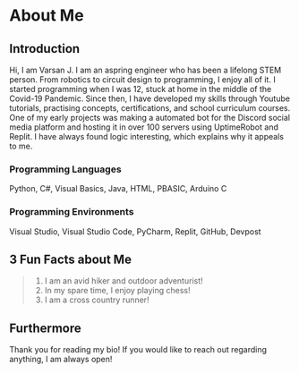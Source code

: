 # About Me

## Introduction
Hi, I am Varsan J. I am an aspring engineer who has been a lifelong STEM person. From robotics to circuit design to programming, I enjoy all of it. I started programming when I was 12, stuck at home in the middle of the Covid-19 Pandemic. Since then, I have developed my skills through Youtube tutorials, practising concepts, certifications, and school curriculum courses. One of my early projects was making a automated bot for the Discord social media platform and hosting it in over 100 servers using UptimeRobot and Replit. I have always found logic interesting, which explains why it appeals to me.

### Programming Languages
Python, C#, Visual Basics, Java, HTML, PBASIC, Arduino C

### Programming Environments
Visual Studio, Visual Studio Code, PyCharm, Replit, GitHub, Devpost

## 3 Fun Facts about Me
> 1) I am an avid hiker and outdoor adventurist! 
> 2) In my spare time, I enjoy playing chess!
> 3) I am a cross country runner!

## Furthermore
Thank you for reading my bio! If you would like to reach out regarding anything, I am always open!

<!---
VarsanJ/VarsanJ is a ✨ special ✨ repository because its `README.md` (this file) appears on your GitHub profile.
You can click the Preview link to take a look at your changes.
--->
